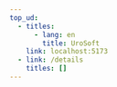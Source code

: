 ```yaml
---
top_ud:
  - titles:
      - lang: en
        title: UroSoft
    link: localhost:5173
  - link: /details
    titles: []
---
```

